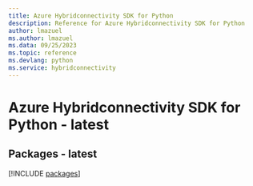 ```yaml
---
title: Azure Hybridconnectivity SDK for Python
description: Reference for Azure Hybridconnectivity SDK for Python
author: lmazuel
ms.author: lmazuel
ms.data: 09/25/2023
ms.topic: reference
ms.devlang: python
ms.service: hybridconnectivity
---
```

# Azure Hybridconnectivity SDK for Python - latest
## Packages - latest
[!INCLUDE [packages](hybridconnectivity-index.md)]